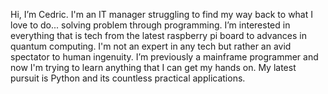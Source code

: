 Hi, I’m Cedric. I'm an IT manager struggling to find my way back to what I love to do... solving problem through programming. I’m interested in everything that is tech from the latest raspberry pi board to advances in quantum computing. I'm not an expert in any tech but rather an avid spectator to human ingenuity. I’m previously a mainframe programmer and now I'm trying to learn anything that I can get my hands on. My latest pursuit is Python and its countless practical applications.
